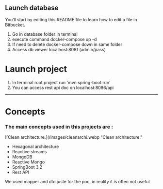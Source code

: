 ## Launch database

You’ll start by editing this README file to learn how to edit a file in Bitbucket.

1. Go in database folder in terminal
2. execute command docker-compose up -d
3. If need to delete docker-compose down in same folder
4. Access db viewer localhost:8081 (admin/pass)


# Launch project
1. In terminal root project run 
'mvn spring-boot:run'
2. You can access rest api doc on localhost:8086/api


---

# Concepts

### The main concepts used in this projects are :
![Clean architecture.](/images/cleanarchi.webp "Clean architecture."
* Hexagonal architecture
* Reactive streams
* MongoDB
* Reactive Mongo
* SpringBoot 3.2
* Rest API

We used mapper and dto juste for the poc, in reality it is often not useful